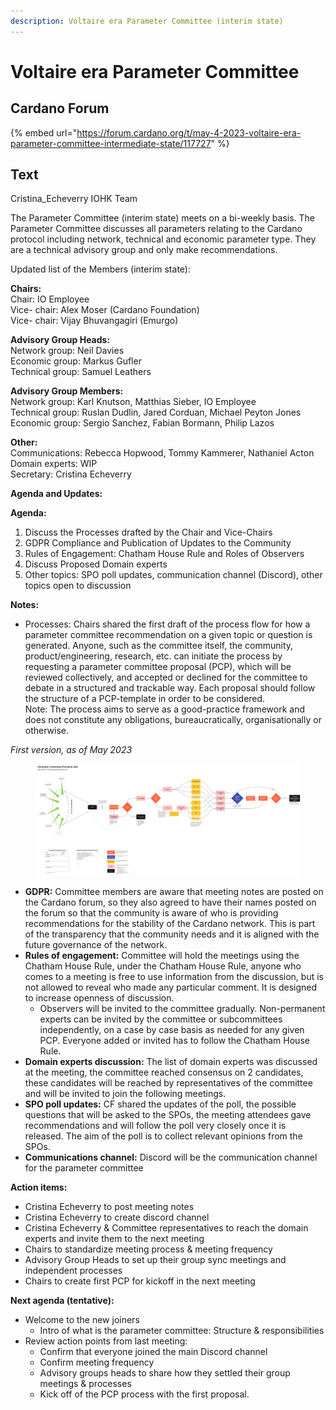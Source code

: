 ```yaml
---
description: Voltaire era Parameter Committee (interim state)
---
```


# Voltaire era Parameter Committee

## Cardano Forum

{% embed url="https://forum.cardano.org/t/may-4-2023-voltaire-era-parameter-committee-intermediate-state/117727" %}

## Text

Cristina\_Echeverry IOHK Team

The Parameter Committee (interim state) meets on a bi-weekly basis. The Parameter Committee discusses all parameters relating to the Cardano protocol including network, technical and economic parameter type. They are a technical advisory group and only make recommendations.

Updated list of the Members (interim state):

**Chairs:**\
Chair: IO Employee\
Vice- chair: Alex Moser (Cardano Foundation)\
Vice- chair: Vijay Bhuvangagiri (Emurgo)

**Advisory Group Heads:**\
Network group: Neil Davies\
Economic group: Markus Gufler\
Technical group: Samuel Leathers

**Advisory Group Members:**\
Network group: Karl Knutson, Matthias Sieber, IO Employee\
Technical group: Ruslan Dudlin, Jared Corduan, Michael Peyton Jones\
Economic group: Sergio Sanchez, Fabian Bormann, Philip Lazos

**Other:**\
Communications: Rebecca Hopwood, Tommy Kammerer, Nathaniel Acton\
Domain experts: WIP\
Secretary: Cristina Echeverry

**Agenda and Updates:**

**Agenda:**

1. Discuss the Processes drafted by the Chair and Vice-Chairs
2. GDPR Compliance and Publication of Updates to the Community
3. Rules of Engagement: Chatham House Rule and Roles of Observers
4. Discuss Proposed Domain experts
5. Other topics: SPO poll updates, communication channel (Discord), other topics open to discussion

**Notes:**

* Processes: Chairs shared the first draft of the process flow for how a parameter committee recommendation on a given topic or question is generated. Anyone, such as the committee itself, the community, product/engineering, research, etc. can initiate the process by requesting a parameter committee proposal (PCP), which will be reviewed collectively, and accepted or declined for the committee to debate in a structured and trackable way. Each proposal should follow the structure of a PCP-template in order to be considered.\
  Note: The process aims to serve as a good-practice framework and does not constitute any obligations, bureaucratically, organisationally or otherwise.

_First version, as of May 2023_

<figure><img src="../.gitbook/assets/57ea34a4324787ec9c1fd3b587227752b6c6ceb5.jpeg" alt=""><figcaption></figcaption></figure>

* **GDPR:** Committee members are aware that meeting notes are posted on the Cardano forum, so they also agreed to have their names posted on the forum so that the community is aware of who is providing recommendations for the stability of the Cardano network. This is part of the transparency that the community needs and it is aligned with the future governance of the network.
* **Rules of engagement:** Committee will hold the meetings using the Chatham House Rule, under the Chatham House Rule, anyone who comes to a meeting is free to use information from the discussion, but is not allowed to reveal who made any particular comment. It is designed to increase openness of discussion.
  * Observers will be invited to the committee gradually. Non-permanent experts can be invited by the committee or subcommittees independently, on a case by case basis as needed for any given PCP. Everyone added or invited has to follow the Chatham House Rule.
* **Domain experts discussion:** The list of domain experts was discussed at the meeting, the committee reached consensus on 2 candidates, these candidates will be reached by representatives of the committee and will be invited to join the following meetings.
* **SPO poll updates:** CF shared the updates of the poll, the possible questions that will be asked to the SPOs, the meeting attendees gave recommendations and will follow the poll very closely once it is released. The aim of the poll is to collect relevant opinions from the SPOs.
* **Communications channel:** Discord will be the communication channel for the parameter committee

**Action items:**

* Cristina Echeverry to post meeting notes
* Cristina Echeverry to create discord channel
* Cristina Echeverry & Committee representatives to reach the domain experts and invite them to the next meeting
* Chairs to standardize meeting process & meeting frequency
* Advisory Group Heads to set up their group sync meetings and independent processes
* Chairs to create first PCP for kickoff in the next meeting

**Next agenda (tentative):**

* Welcome to the new joiners
  * Intro of what is the parameter committee: Structure & responsibilities
* Review action points from last meeting:
  * Confirm that everyone joined the main Discord channel
  * Confirm meeting frequency
  * Advisory groups heads to share how they settled their group meetings & processes
  * Kick off of the PCP process with the first proposal.
